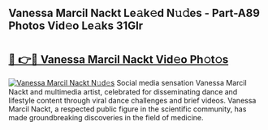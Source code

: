 ## Vanessa Marcil Nackt Le𝚊k𝚎d N𝚞𝚍es - Part-A89 Photos Vid𝚎o Le𝚊ks 31GIr

# <h2><a href="http://fb3ju05.evod.top/?m=Vanessa+Marcil+Nackt">🔗 👉🔴 Vanessa Marcil Nackt Vid𝚎o Ph𝚘t𝚘s</a></h2>

[![Vanessa Marcil Nackt N𝚞d𝚎s](https://i.imgur.com/8V9OHl7.gif)](http://fb3ju05.evod.top/?m=Vanessa+Marcil+Nackt)
Social media sensation Vanessa Marcil Nackt and multimedia artist, celebrated for disseminating dance and lifestyle content through viral dance challenges and brief videos. Vanessa Marcil Nackt, a respected public figure in the scientific community, has made groundbreaking discoveries in the field of medicine. 
